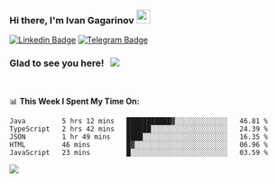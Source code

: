 ### Hi there, I'm Ivan Gagarinov <img src="https://media.giphy.com/media/hvRJCLFzcasrR4ia7z/giphy.gif" width="25px">

[![Linkedin Badge](https://img.shields.io/badge/-LinkedIn-0e76a8?style=flat-square&logo=Linkedin&logoColor=white)](https://linkedin.com/in/ivan-gagarinov-142ba3141/)
[![Telegram Badge](https://img.shields.io/badge/-Telegram-0088cc?style=flat-square&logo=Telegram&logoColor=white)](https://t.me/igagarinov)

### Glad to see you here! &nbsp; ![](https://visitor-badge.glitch.me/badge?page_id=dzencot.dzencot)

</br>

📊 **This Week I Spent My Time On:**
<!--START_SECTION:waka-->
```text
Java         5 hrs 12 mins   ███████████▓░░░░░░░░░░░░░   46.81 % 
TypeScript   2 hrs 42 mins   ██████░░░░░░░░░░░░░░░░░░░   24.39 % 
JSON         1 hr 49 mins    ████░░░░░░░░░░░░░░░░░░░░░   16.35 % 
HTML         46 mins         █▓░░░░░░░░░░░░░░░░░░░░░░░   06.96 % 
JavaScript   23 mins         █░░░░░░░░░░░░░░░░░░░░░░░░   03.59 % 
```
<!--END_SECTION:waka-->

[![](https://github-readme-stats.vercel.app/api?username=dzencot&theme=gruvbox)](https://github.com/dzencot)
